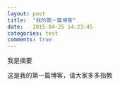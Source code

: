 ```yaml
---
layout: post
title:  "我的第一篇博客"
date:   2015-04-25 14:23:45
categories: test
comments: true
---
```

我是摘要
<!--more-->
这是我的第一篇博客，请大家多多指教
